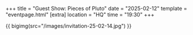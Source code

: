 +++
title = "Guest Show: Pieces of Pluto"
date = "2025-02-12"
template = "eventpage.html"
[extra]
location = "HQ"
time = "19:30"
+++

{{ bigimg(src="/images/invitation-25-02-14.jpg") }}
